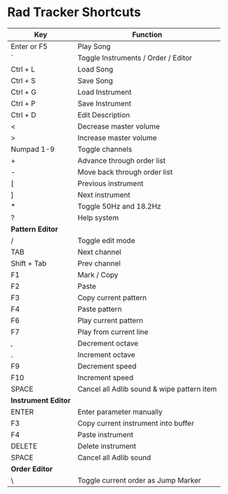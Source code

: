 Rad Tracker Shortcuts
=====================


| Key | Function |
|----------|-----|
| Enter or F5 | Play Song 
|` | Toggle Instruments / Order / Editor |
| Ctrl + L | Load Song |
| Ctrl + S | Save Song |
| Ctrl + G | Load Instrument |
| Ctrl + P | Save Instrument |
| Ctrl + D | Edit Description |
| < | Decrease master volume |
| > | Increase master volume |
| Numpad 1-9 | Toggle channels |
| + | Advance through order list |
| - | Move back through order list |
| [ | Previous instrument |
| ] | Next instrument |
| * | Toggle 50Hz and 18.2Hz |
| ? | Help system |
|**Pattern Editor**| |
| / | Toggle edit mode |
| TAB | Next channel |
| Shift + Tab | Prev channel |
| F1 | Mark / Copy |
| F2 | Paste |
| F3 | Copy current pattern |
| F4 | Paste pattern |
| F6 | Play current pattern |
| F7 | Play from current line |
| , | Decrement octave |
| . | Increment octave |
| F9 | Decrement speed |
| F10 | Increment speed |
| SPACE | Cancel all Adlib sound & wipe pattern item |
|**Instrument Editor**| |
| ENTER | Enter parameter manually |\
| F3 | Copy current instrument into buffer |
| F4 | Paste instrument |
| DELETE | Delete instrument |
| SPACE | Cancel all Adlib sound |
|**Order Editor** | |
| \ | Toggle current order as Jump Marker |




